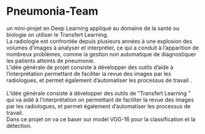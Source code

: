 # Pneumonia-Team
un mini-projet en Deep Learning appliqué au domaine de la santé ou biologie on utiliser le Transfert Learning. <br/>
La radiologie est confrontée depuis plusieurs années à une explosion des volumes
d’images à analyser et interpréter, ce qui a conduit à l’apparition de nombreux
problèmes, comme la gestion non automatique de diagnostiquer les patients atteints de pneumonie.<br/>
L’idée générale de projet consiste à développer des outils d’aide à l’interprétation
permettant de faciliter la revue des images par les radiologues, et permet également d’automatiser les processus de travail .<br/><br/>
L’idée générale consiste à développer des outils de  "Transfert Learning " qui va aidé  à l’interprétation on permettant de faciliter la revue des images par les radiologues, et permet également d’automatiser les processus de travail.<br/>
Dans ce projet on va ce baser sur model VGG-16 pour la classification et la détection.
